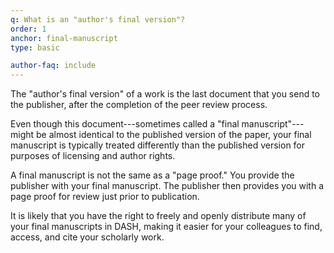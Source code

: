 ```yaml
---
q: What is an "author's final version"?
order: 1
anchor: final-manuscript
type: basic

author-faq: include
---
```


The "author's final version" of a work is the last document that you send to the publisher, after the completion of the peer review process.

Even though this document---sometimes called a "final manuscript"---might be almost identical to the published version of the paper, your final manuscript is typically treated differently than the published version for purposes of licensing and author rights.

A final manuscript is not the same as a "page proof." You provide the publisher with your final manuscript. The publisher then provides you with a page proof for review just prior to publication.

It is likely that you have the right to freely and openly distribute many of your final manuscripts in DASH, making it easier for your colleagues to find, access, and cite your scholarly work.
